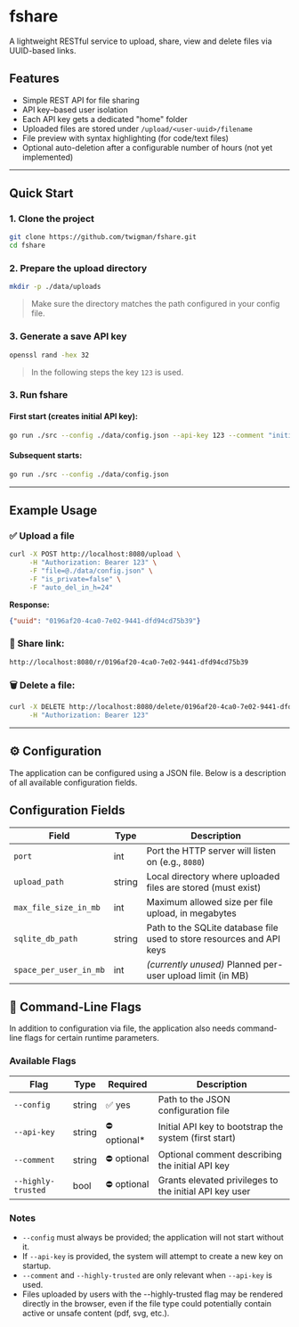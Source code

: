 # fshare

A lightweight RESTful service to upload, share, view and delete files via UUID-based links.

## Features

- Simple REST API for file sharing
- API key–based user isolation
- Each API key gets a dedicated "home" folder
- Uploaded files are stored under `/upload/<user-uuid>/filename`
- File preview with syntax highlighting (for code/text files)
- Optional auto-deletion after a configurable number of hours (not yet implemented)

---

## Quick Start

### 1. Clone the project

```bash
git clone https://github.com/twigman/fshare.git
cd fshare
```

### 2. Prepare the upload directory

```bash
mkdir -p ./data/uploads
```

> Make sure the directory matches the path configured in your config file.

### 3. Generate a save API key

```bash
openssl rand -hex 32
```

> In the following steps the key `123` is used.

### 3. Run fshare

#### First start (creates initial API key):

```bash
go run ./src --config ./data/config.json --api-key 123 --comment "initial key"
```

#### Subsequent starts:

```bash
go run ./src --config ./data/config.json
```

---

## Example Usage

### ✅ Upload a file

```bash
curl -X POST http://localhost:8080/upload \
     -H "Authorization: Bearer 123" \
     -F "file=@./data/config.json" \
     -F "is_private=false" \
     -F "auto_del_in_h=24"
```

**Response:**

```json
{"uuid": "0196af20-4ca0-7e02-9441-dfd94cd75b39"}
```

### 📎 Share link:

```
http://localhost:8080/r/0196af20-4ca0-7e02-9441-dfd94cd75b39
```

### 🗑 Delete a file:

```bash
curl -X DELETE http://localhost:8080/delete/0196af20-4ca0-7e02-9441-dfd94cd75b39 \
     -H "Authorization: Bearer 123"
```

---

## ⚙️ Configuration

The application can be configured using a JSON file. Below is a description of all available configuration fields.

## Configuration Fields

| Field                   | Type   | Description                                                                 |
|-------------------------|--------|-----------------------------------------------------------------------------|
| `port`                  | int    | Port the HTTP server will listen on (e.g., `8080`)                          |
| `upload_path`           | string | Local directory where uploaded files are stored (must exist)                |
| `max_file_size_in_mb`   | int    | Maximum allowed size per file upload, in megabytes                          |
| `sqlite_db_path`        | string | Path to the SQLite database file used to store resources and API keys       |
| `space_per_user_in_mb`  | int    | *(currently unused)* Planned per-user upload limit (in MB)                  |

## 🏁 Command-Line Flags

In addition to configuration via file, the application also needs command-line flags for certain runtime parameters.

### Available Flags

| Flag              | Type    | Required | Description                                                                 |
|-------------------|---------|----------|-----------------------------------------------------------------------------|
| `--config`        | string  | ✅ yes   | Path to the JSON configuration file                                         |
| `--api-key`       | string  | ⛔ optional* | Initial API key to bootstrap the system (first start)         |
| `--comment`       | string  | ⛔ optional | Optional comment describing the initial API key                             |
| `--highly-trusted`| bool    | ⛔ optional | Grants elevated privileges to the initial API key user                      |

### Notes

- `--config` must always be provided; the application will not start without it.
- If `--api-key` is provided, the system will attempt to create a new key on startup.
- `--comment` and `--highly-trusted` are only relevant when `--api-key` is used.
- Files uploaded by users with the --highly-trusted flag may be rendered directly in the browser, even if the file type could potentially contain active or unsafe content (pdf, svg, etc.).
